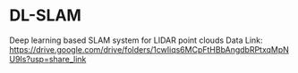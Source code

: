 # DL-SLAM
Deep learning based SLAM system for LIDAR point clouds
Data Link: https://drive.google.com/drive/folders/1cwIiqs6MCpFtHBbAngdbRPtxqMpNU9Is?usp=share_link